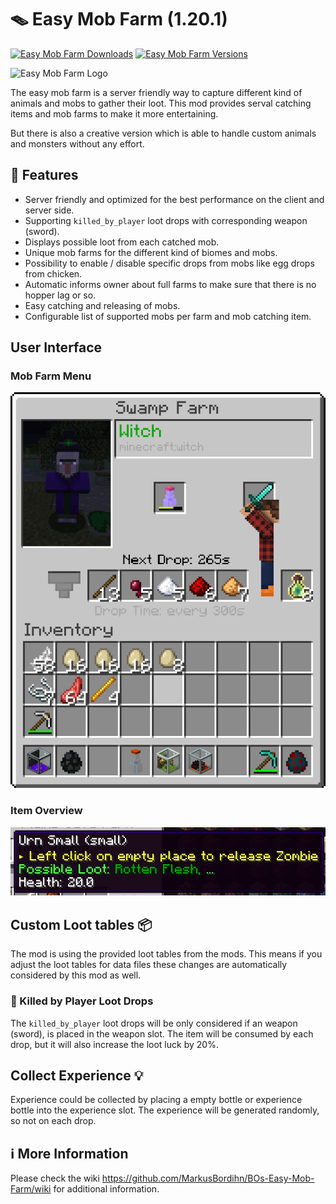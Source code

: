 # 🪤 Easy Mob Farm (1.20.1)

[![Easy Mob Farm Downloads](http://cf.way2muchnoise.eu/full_563464_downloads.svg)](https://www.curseforge.com/minecraft/mc-mods/easy-mob-farm)
[![Easy Mob Farm Versions](http://cf.way2muchnoise.eu/versions/Minecraft_563464_all.svg)](https://www.curseforge.com/minecraft/mc-mods/easy-mob-farm)

![Easy Mob Farm Logo][logo]

The easy mob farm is a server friendly way to capture different kind of animals and mobs to gather their loot.
This mod provides serval catching items and mob farms to make it more entertaining.

But there is also a creative version which is able to handle custom animals and monsters without any effort.

## 🔮 Features

- Server friendly and optimized for the best performance on the client and server side.
- Supporting `killed_by_player` loot drops with corresponding weapon (sword).
- Displays possible loot from each catched mob.
- Unique mob farms for the different kind of biomes and mobs.
- Possibility to enable / disable specific drops from mobs like egg drops from chicken.
- Automatic informs owner about full farms to make sure that there is no hopper lag or so.
- Easy catching and releasing of mobs.
- Configurable list of supported mobs per farm and mob catching item.

## User Interface

### Mob Farm Menu

![Example of mob farm menu][mob_menu]

### Item Overview

![Example of item overview][item_overview]

## Custom Loot tables 📦

The mod is using the provided loot tables from the mods.
This means if you adjust the loot tables for data files these changes are automatically considered by this mod as well.

### 🤺 Killed by Player Loot Drops

The `killed_by_player` loot drops will be only considered if an weapon (sword), is placed in the weapon slot.
The item will be consumed by each drop, but it will also increase the loot luck by 20%.

## Collect Experience 💡

Experience could be collected by placing a empty bottle or experience bottle into the experience slot.
The experience will be generated randomly, so not on each drop.

## ℹ️ More Information

Please check the wiki <https://github.com/MarkusBordihn/BOs-Easy-Mob-Farm/wiki> for additional information.

[item_overview]: examples/item_overview.png
[logo]: wiki/logo_header.png
[mob_menu]: examples/mob_farm_menu.png
